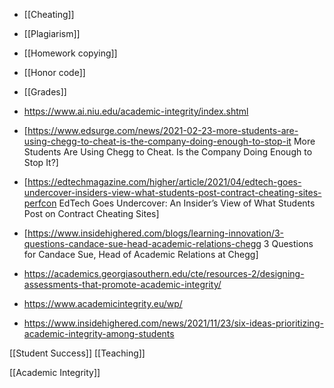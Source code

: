 - [[Cheating]]
- [[Plagiarism]]
- [[Homework copying]]
- [[Honor code]]
- [[Grades]]

- https://www.ai.niu.edu/academic-integrity/index.shtml
- [https://www.edsurge.com/news/2021-02-23-more-students-are-using-chegg-to-cheat-is-the-company-doing-enough-to-stop-it More Students Are Using Chegg to Cheat. Is the Company Doing Enough to Stop It?]
- [https://edtechmagazine.com/higher/article/2021/04/edtech-goes-undercover-insiders-view-what-students-post-contract-cheating-sites-perfcon EdTech Goes Undercover: An Insider’s View of What Students Post on Contract Cheating Sites]
- [https://www.insidehighered.com/blogs/learning-innovation/3-questions-candace-sue-head-academic-relations-chegg 3 Questions for Candace Sue, Head of Academic Relations at Chegg]
- https://academics.georgiasouthern.edu/cte/resources-2/designing-assessments-that-promote-academic-integrity/
- https://www.academicintegrity.eu/wp/
- https://www.insidehighered.com/news/2021/11/23/six-ideas-prioritizing-academic-integrity-among-students

[[Student Success]] [[Teaching]]

[[Academic Integrity]]
